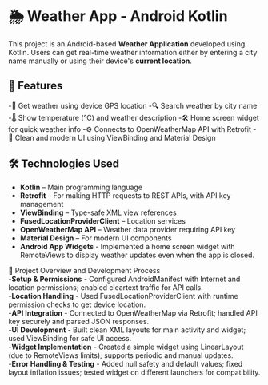 # 🌦️ Weather App - Android Kotlin

This project is an Android-based **Weather Application** developed using Kotlin. Users can get real-time weather information either by entering a city name manually or using their device's **current location**.

## 🚀 Features

-📍 Get weather using device GPS location
-🔍 Search weather by city name
-🌡️ Show temperature (°C) and weather description
-🛠️ Home screen widget for quick weather info
-⚙️ Connects to OpenWeatherMap API with Retrofit
-📱 Clean and modern UI using ViewBinding and Material Design

## 🛠️ Technologies Used

- **Kotlin** – Main programming language
- **Retrofit** – For making HTTP requests to REST APIs, with API key management
- **ViewBinding** – Type-safe XML view references
- **FusedLocationProviderClient** – Location services
- **OpenWeatherMap API** – Weather data provider requiring API key
- **Material Design** – For modern UI components
- **Android App Widgets** -  Implemented a home screen widget with RemoteViews to display weather updates even when the app is closed.

📝 Project Overview and Development Process  
-**Setup & Permissions** - Configured AndroidManifest with Internet and location permissions; enabled cleartext traffic for API calls.  
-**Location Handling** - Used FusedLocationProviderClient with runtime permission checks to get device location.   
-**API Integration** - Connected to OpenWeatherMap via Retrofit; handled API key securely and parsed JSON responses.   
-**UI Development** - Built clean XML layouts for main activity and widget; used ViewBinding for safe UI access.     
-**Widget Implementation** - Created a simple widget using LinearLayout (due to RemoteViews limits); supports periodic and manual updates.      
-**Error Handling & Testing** - Added null safety and default values; fixed layout inflation issues; tested widget on different launchers for compatibility.

